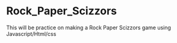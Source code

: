 # Rock_Paper_Scizzors
This will be practice on making a Rock Paper Scizzors game using Javascript/Html/css
